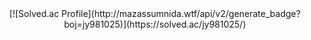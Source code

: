 <div align="center">
<!-- pip install -r requirements.txt
uvicorn main:app --reload -->
[![Solved.ac Profile](http://mazassumnida.wtf/api/v2/generate_badge?boj=jy981025)](https://solved.ac/jy981025/)

<!--
**junyeop1322/junyeop1322** is a ✨ _special_ ✨ repository because its `README.md` (this file) appears on your GitHub profile.

Here are some ideas to get you started:

- 🔭 I’m currently working on ...
- 🌱 I’m currently learning ...
- 👯 I’m looking to collaborate on ...
- 🤔 I’m looking for help with ...
- 💬 Ask me about ...
- 📫 How to reach me: ...
- 😄 Pronouns: ...
- ⚡ Fun fact: ...
-->

</div>

